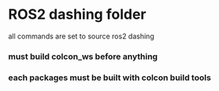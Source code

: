 # ROS2 dashing folder

all commands are set to source ros2 dashing

### must build colcon_ws before anything
### each packages must be built with colcon build tools
